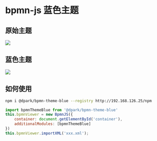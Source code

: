 # bpmn-js 蓝色主题

## 原始主题
![](http://192.168.126.25/iplatform/codimd/uploads/upload_79ad802f162756c08f9d277393647df5.png)

## 蓝色主题
![](http://192.168.126.25/iplatform/codimd/uploads/upload_f26b802e9c8e71ba2616dd72d0fb6e40.png)

## 如何使用
``` bash
npm i @dpark/bpmn-theme-blue --registry http://192.168.126.25/npm
```

```js
import bpmnThemeBlue from '@dpark/bpmn-theme-blue'
this.bpmnViewer = new BpmnJS({
    container: document.getElementById('container'),
    additionalModules: [bpmnThemeBlue]
})
this.bpmnViewer.importXML('xxx.xml');
```
